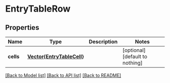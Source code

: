 # EntryTableRow


## Properties
Name | Type | Description | Notes
------------ | ------------- | ------------- | -------------
**cells** | [**Vector{EntryTableCell}**](EntryTableCell.md) |  | [optional] [default to nothing]


[[Back to Model list]](../README.md#models) [[Back to API list]](../README.md#api-endpoints) [[Back to README]](../README.md)


